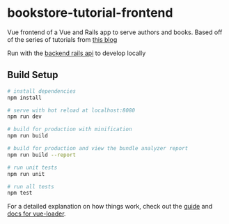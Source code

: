 # bookstore-tutorial-frontend

Vue frontend of a Vue and Rails app to serve authors and books. Based off of the
series of tutorials from [this
blog](https://paweljw.github.io/2017/07/rails-5.1-api-with-vue.js-frontend-part-0-stack-choices/)

Run with the [backend rails
api](https://github.com/brendanthomas1/bookstore-tutorial-backend) to develop
locally

## Build Setup

``` bash
# install dependencies
npm install

# serve with hot reload at localhost:8080
npm run dev

# build for production with minification
npm run build

# build for production and view the bundle analyzer report
npm run build --report

# run unit tests
npm run unit

# run all tests
npm test
```

For a detailed explanation on how things work, check out the [guide](http://vuejs-templates.github.io/webpack/) and [docs for vue-loader](http://vuejs.github.io/vue-loader).
